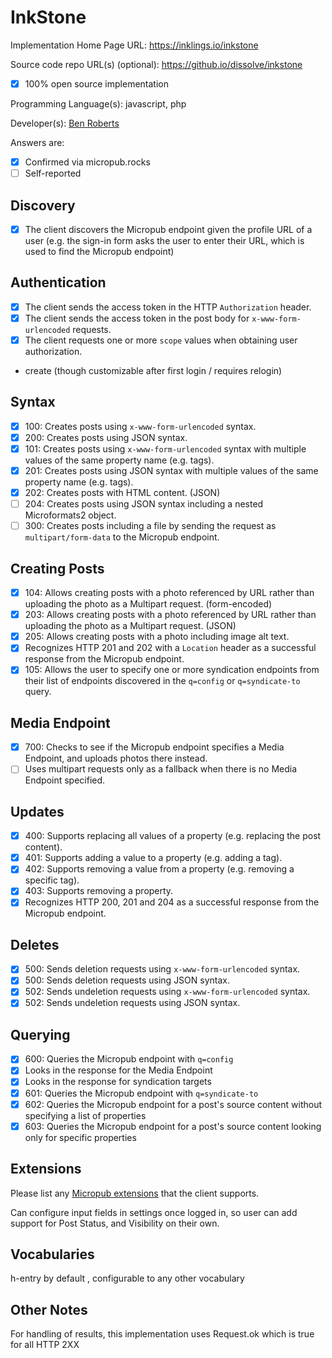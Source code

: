 # InkStone

Implementation Home Page URL: https://inklings.io/inkstone

Source code repo URL(s) (optional): https://github.io/dissolve/inkstone
* [x] 100% open source implementation

Programming Language(s): javascript, php

Developer(s): [Ben Roberts](https://ben.thatmustbe.mee)

Answers are:
* [x] Confirmed via micropub.rocks
* [ ] Self-reported

## Discovery
* [x] The client discovers the Micropub endpoint given the profile URL of a user (e.g. the sign-in form asks the user to enter their URL, which is used to find the Micropub endpoint)

## Authentication
* [x] The client sends the access token in the HTTP `Authorization` header.
* [x] The client sends the access token in the post body for `x-www-form-urlencoded` requests.
* [x] The client requests one or more `scope` values when obtaining user authorization.
 * create (though customizable after first login / requires relogin)

## Syntax
* [x] 100: Creates posts using `x-www-form-urlencoded` syntax.
* [x] 200: Creates posts using JSON syntax.
* [x] 101: Creates posts using `x-www-form-urlencoded` syntax with multiple values of the same property name (e.g. tags).
* [x] 201: Creates posts using JSON syntax with multiple values of the same property name (e.g. tags).
* [x] 202: Creates posts with HTML content. (JSON)
* [ ] 204: Creates posts using JSON syntax including a nested Microformats2 object.
* [ ] 300: Creates posts including a file by sending the request as `multipart/form-data` to the Micropub endpoint.

## Creating Posts
* [x] 104: Allows creating posts with a photo referenced by URL rather than uploading the photo as a Multipart request. (form-encoded)
* [x] 203: Allows creating posts with a photo referenced by URL rather than uploading the photo as a Multipart request. (JSON)
* [x] 205: Allows creating posts with a photo including image alt text.
* [x] Recognizes HTTP 201 and 202 with a `Location` header as a successful response from the Micropub endpoint.
* [x] 105: Allows the user to specify one or more syndication endpoints from their list of endpoints discovered in the `q=config` or `q=syndicate-to` query.

## Media Endpoint
* [x] 700: Checks to see if the Micropub endpoint specifies a Media Endpoint, and uploads photos there instead.
* [ ] Uses multipart requests only as a fallback when there is no Media Endpoint specified.

## Updates
* [x] 400: Supports replacing all values of a property (e.g. replacing the post content).
* [x] 401: Supports adding a value to a property (e.g. adding a tag).
* [x] 402: Supports removing a value from a property (e.g. removing a specific tag).
* [x] 403: Supports removing a property.
* [x] Recognizes HTTP 200, 201 and 204 as a successful response from the Micropub endpoint.

## Deletes
* [x] 500: Sends deletion requests using `x-www-form-urlencoded` syntax.
* [x] 500: Sends deletion requests using JSON syntax.
* [x] 502: Sends undeletion requests using `x-www-form-urlencoded` syntax.
* [x] 502: Sends undeletion requests using JSON syntax.

## Querying
* [x] 600: Queries the Micropub endpoint with `q=config`
 * [x] Looks in the response for the Media Endpoint
 * [x] Looks in the response for syndication targets
* [x] 601: Queries the Micropub endpoint with `q=syndicate-to`
* [x] 602: Queries the Micropub endpoint for a post's source content without specifying a list of properties
* [x] 603: Queries the Micropub endpoint for a post's source content looking only for specific properties

## Extensions

Please list any [Micropub extensions](https://indieweb.org/Micropub-extensions) that the client supports.

Can configure input fields in settings once logged in, so user can add support for Post Status, and Visibility on their own.

## Vocabularies

h-entry by default , configurable to any other vocabulary

## Other Notes

For handling of results, this implementation uses Request.ok which is true for all HTTP 2XX


